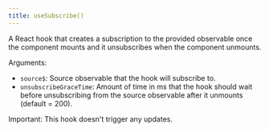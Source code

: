 ```yaml
---
title: useSubscribe()
---
```


A React hook that creates a subscription to the provided observable once the
component mounts and it unsubscribes when the component unmounts.

Arguments:

- `source$`: Source observable that the hook will subscribe to.
- `unsubscribeGraceTime`: Amount of time in ms that the hook should wait before
  unsubscribing from the source observable after it unmounts (default = 200).

Important: This hook doesn't trigger any updates.